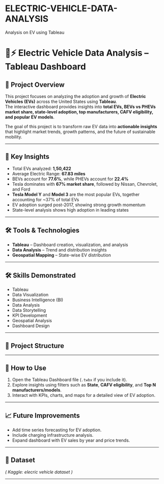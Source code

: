 # ELECTRIC-VEHICLE-DATA-ANALYSIS
Analysis on EV using Tableau 

# 🚗⚡ Electric Vehicle Data Analysis – Tableau Dashboard

## 📌 Project Overview
This project focuses on analyzing the adoption and growth of **Electric Vehicles (EVs)** across the United States using **Tableau**.  
The interactive dashboard provides insights into **total EVs, BEVs vs PHEVs market share, state-level adoption, top manufacturers, CAFV eligibility, and popular EV models**.  

The goal of this project is to transform raw EV data into **actionable insights** that highlight market trends, growth patterns, and the future of sustainable mobility.  

---
 

## 🎯 Key Insights
- Total EVs analyzed: **1,50,422**  
- Average Electric Range: **67.83 miles**  
- BEVs account for **77.6%**, while PHEVs account for **22.4%**  
- Tesla dominates with **67% market share**, followed by Nissan, Chevrolet, and Ford  
- **Tesla Model Y** and **Model 3** are the most popular EVs, together accounting for ~37% of total EVs  
- EV adoption surged post-2017, showing strong growth momentum  
- State-level analysis shows high adoption in leading states  

---

## 🛠 Tools & Technologies
- **Tableau** – Dashboard creation, visualization, and analysis  
- **Data Analysis** – Trend and distribution insights  
- **Geospatial Mapping** – State-wise EV distribution  

---

## 🛠 Skills Demonstrated
- Tableau  
- Data Visualization  
- Business Intelligence (BI)  
- Data Analysis  
- Data Storytelling  
- KPI Development  
- Geospatial Analysis  
- Dashboard Design  

---

## 📂 Project Structure


---

## 📑 How to Use
1. Open the Tableau Dashboard file (`.twbx` if you include it).  
2. Explore insights using filters such as **State**, **CAFV eligibility**, and **Top N manufacturers/models**.  
3. Interact with KPIs, charts, and maps for a detailed view of EV adoption.  

---

## 📈 Future Improvements
- Add time series forecasting for EV adoption.  
- Include charging infrastructure analysis.  
- Expand dashboard with EV sales by year and price trends.  

---

## 📎 Dataset
*( Kaggle: elecric vehicle dataset )*  

---



